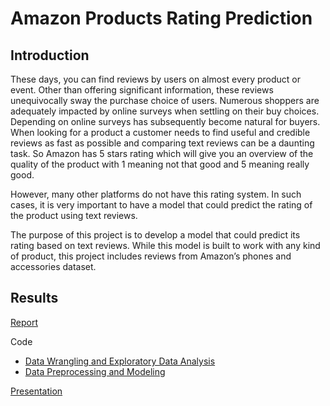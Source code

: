 # Amazon Products Rating Prediction

## Introduction

These days, you can find reviews by users on almost every product or event. Other than offering significant information, these reviews unequivocally sway the purchase choice of users. Numerous shoppers are adequately impacted by online surveys when settling on their buy choices. Depending on online surveys has subsequently become natural for buyers.
When looking for a product a customer needs to find useful and credible reviews as fast as possible and comparing text reviews can be a daunting task. So Amazon has 5 stars rating which will give you an overview of the quality of the product with 1 meaning not that good and 5 meaning really good.

However, many other platforms do not have this rating system. In such cases, it is very important to have a model that could predict the rating of the product using text reviews.

The purpose of this project is to develop a model that could predict its rating based on text reviews. While this model is built to work with any kind of product, this project includes reviews from Amazon’s phones and accessories dataset.


## Results

[Report](https://github.com/avinashjha0873/SpringBoard/blob/main/Amazon_Product_Rating_Prediction/Reports_and_Proposal/Project_Report.md) 

Code
* [Data Wrangling and Exploratory Data Analysis](https://github.com/avinashjha0873/SpringBoard/blob/main/Amazon_Product_Rating_Prediction/Notebooks/1-%20Data%20Wrangling%20and%20EDA.ipynb)
* [Data Preprocessing and Modeling](https://github.com/avinashjha0873/SpringBoard/blob/main/Amazon_Product_Rating_Prediction/Notebooks/02-%20Preprocessing%20and%20Modeling.ipynb)

[Presentation](https://github.com/avinashjha0873/SpringBoard/blob/main/Amazon_Product_Rating_Prediction/Reports_and_Proposal/Amazon-Review_ppt.pdf)
